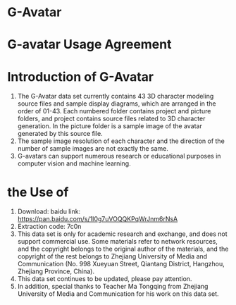 # G-Avatar
# G-avatar Usage Agreement

# Introduction of G-Avatar

1. The G-Avatar data set currently contains 43 3D character modeling source files and sample display diagrams, which are arranged in the order of 01-43. Each numbered folder contains project and picture folders, and project contains source files related to 3D character generation. In the picture folder is a sample image of the avatar generated by this source file.
2. The sample image resolution of each character and the direction of the number of sample images are not exactly the same.
3. G-avatars can support numerous research or educational purposes in computer vision and machine learning.

# the Use of

1. Download: baidu link: https://pan.baidu.com/s/1I0g7uVOQQKPqWrJnm6rNsA 
2. Extraction code: 7c0n
3. This data set is only for academic research and exchange, and does not support commercial use. Some materials refer to network resources, and the copyright belongs to the original author of the materials, and the copyright of the rest belongs to Zhejiang University of Media and Communication (No. 998 Xueyuan Street, Qiantang District, Hangzhou, Zhejiang Province, China).
4. This data set continues to be updated, please pay attention.
5. In addition, special thanks to Teacher Ma Tongqing from Zhejiang University of Media and Communication for his work on this data set.
